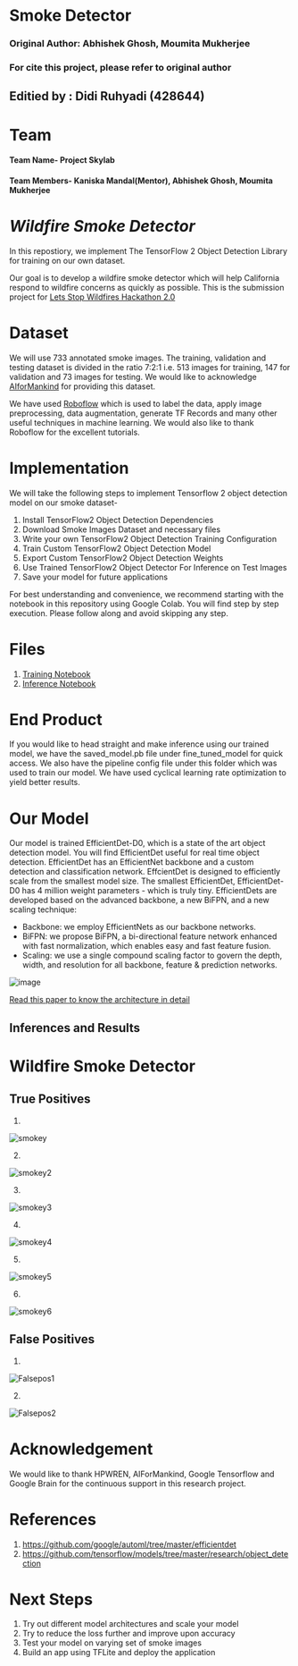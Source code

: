 # Smoke Detector

### Original Author: Abhishek Ghosh, Moumita Mukherjee
### For cite this project, please refer to original author 

## Editied by : Didi Ruhyadi (428644)

# Team

#### Team Name- Project Skylab
#### Team Members- Kaniska Mandal(Mentor), Abhishek Ghosh, Moumita Mukherjee

# *Wildfire Smoke Detector*

In this repostiory, we implement The TensorFlow 2 Object Detection Library for training on our own dataset.

Our goal is to develop a wildfire smoke detector which will help California respond to wildfire concerns as quickly as possible. This is the submission project for [Lets Stop Wildfires Hackathon 2.0](https://aiformankind.org/lets-stop-wildfires-hackathon-2.0)

# Dataset

We will use 733 annotated smoke images. The training, validation and testing dataset is divided in the ratio 7:2:1 i.e. 513 images for training, 147 for validation and 73 images for testing. We would like to acknowledge [AIforMankind](https://github.com/aiformankind/wildfire-smoke-detection-camera) for providing this dataset.

We have used [Roboflow](https://roboflow.com) which is used to label the data, apply image preprocessing, data augmentation, generate TF Records and many other useful techniques in machine learning. We would also like to thank Roboflow for the excellent tutorials.

# Implementation

We will take the following steps to implement Tensorflow 2 object detection model on our smoke dataset-

1. Install TensorFlow2 Object Detection Dependencies
2. Download Smoke Images Dataset and necessary files
3. Write your own TensorFlow2 Object Detection Training Configuration
4. Train Custom TensorFlow2 Object Detection Model
5. Export Custom TensorFlow2 Object Detection Weights
6. Use Trained TensorFlow2 Object Detector For Inference on Test Images
7. Save your model for future applications

For best understanding and convenience, we recommend starting with the notebook in this repository using Google Colab. You will find step by step execution. Please follow along and avoid skipping any step. 

# Files

1. [Training Notebook](https://colab.research.google.com/drive/1KWNgx33jwsWssn6oxunm1EUoOx64KrL6?usp=sharing)
2. [Inference Notebook](https://colab.research.google.com/drive/1OVuBK3JoOKsf74MJOUSUZLFXMGeHQJ-5?usp=sharing)

# End Product

If you would like to head straight and make inference using our trained model, we have the saved_model.pb file under fine_tuned_model for quick access. We also have the  pipeline config file under this folder which was used to train our model. We have used cyclical learning rate optimization to yield better results. 

# Our Model

Our model is trained EfficientDet-D0, which is a state of the art object detection model. You will find EfficientDet useful for real time object detection. EfficientDet has an EfficientNet backbone and a custom detection and classification network. EffcientDet is designed to efficiently scale from the smallest model size. The smallest EfficientDet, EfficientDet-D0 has 4 million weight parameters - which is truly tiny. EfficientDets are developed based on the advanced backbone, a new BiFPN, and a new scaling technique:

* Backbone: we employ EfficientNets as our backbone networks.
* BiFPN: we propose BiFPN, a bi-directional feature network enhanced with fast normalization, which enables easy and fast feature fusion.
* Scaling: we use a single compound scaling factor to govern the depth, width, and resolution for all backbone, feature & prediction networks.

![image](https://github.com/google/automl/blob/master/efficientdet/g3doc/network.png)

[Read this paper to know the architecture in detail](https://arxiv.org/abs/1911.09070)

## Inferences and Results

# Wildfire Smoke Detector

## True Positives

1. 

![smokey](https://user-images.githubusercontent.com/61203589/90588540-79f05800-e1a1-11ea-8fd1-54dbe8170a68.gif)

2. 

![smokey2](https://user-images.githubusercontent.com/61203589/90589985-051f1d00-e1a5-11ea-9f94-a06bb98ad19e.gif)

3. 

![smokey3](https://user-images.githubusercontent.com/61203589/90589995-081a0d80-e1a5-11ea-8699-6cfa9a3a65fe.gif)

4.

![smokey4](https://user-images.githubusercontent.com/61203589/90590551-7a3f2200-e1a6-11ea-8d5a-9d16297b0788.gif)

5. 

![smokey5](https://user-images.githubusercontent.com/61203589/90666480-156de100-e213-11ea-856c-fcf7ee1fae4b.gif)

6.

![smokey6](https://user-images.githubusercontent.com/61203589/90666481-156de100-e213-11ea-98f1-de6949c99536.gif)

## False Positives
1.


![Falsepos1](https://user-images.githubusercontent.com/61203589/90985991-3ac95a80-e545-11ea-9573-334818c7a020.png)

2.


![Falsepos2](https://user-images.githubusercontent.com/61203589/90986035-9dbaf180-e545-11ea-8b5d-4b807807c8b0.png)

# Acknowledgement

We would like to thank HPWREN, AIForMankind, Google Tensorflow and Google Brain for the continuous support in this research project.

# References

1. https://github.com/google/automl/tree/master/efficientdet
2. https://github.com/tensorflow/models/tree/master/research/object_detection

# Next Steps
1. Try out different model architectures and scale your model
2. Try to reduce the loss further and improve upon accuracy
3. Test your model on varying set of smoke images
4. Build an app using TFLite and deploy the application
